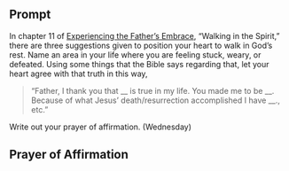 ---
---

## Prompt

In chapter 11 of [Experiencing the Father’s Embrace], “Walking in the Spirit,” there are three suggestions given to position your heart to walk in God’s rest. Name an area in your life where you are feeling stuck, weary, or defeated. Using some things that the Bible says regarding that, let your heart agree with that truth in this way,

> “Father, I thank you that __ is true in my life. You made me to be __. Because of what Jesus’ death/resurrection accomplished I have __., etc.”

Write out your prayer of affirmation. (Wednesday)

[Experiencing the Father’s Embrace]: https://read.amazon.com/?asin=B0051GN8XO

## Prayer of Affirmation

